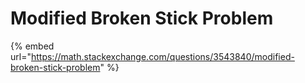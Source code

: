 # Modified Broken Stick Problem

{% embed url="https://math.stackexchange.com/questions/3543840/modified-broken-stick-problem" %}
